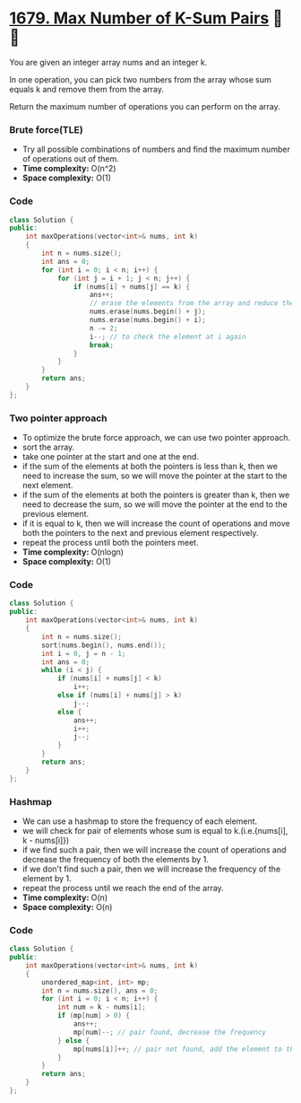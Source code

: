 # [1679. Max Number of K-Sum Pairs](https://leetcode.com/problems/max-number-of-k-sum-pairs/description) 🌟🌟

You are given an integer array nums and an integer k.

In one operation, you can pick two numbers from the array whose sum equals k and remove them from the array.

Return the maximum number of operations you can perform on the array.

### Brute force(TLE)

-   Try all possible combinations of numbers and find the maximum number of operations out of them.
-   **Time complexity:** O(n^2)
-   **Space complexity:** O(1)

### Code

```cpp
class Solution {
public:
    int maxOperations(vector<int>& nums, int k)
    {
        int n = nums.size();
        int ans = 0;
        for (int i = 0; i < n; i++) {
            for (int j = i + 1; j < n; j++) {
                if (nums[i] + nums[j] == k) {
                    ans++;
                    // erase the elements from the array and reduce the size of by 2
                    nums.erase(nums.begin() + j);
                    nums.erase(nums.begin() + i);
                    n -= 2;
                    i--; // to check the element at i again
                    break;
                }
            }
        }
        return ans;
    }
};
```

### Two pointer approach

-   To optimize the brute force approach, we can use two pointer approach.
-   sort the array.
-   take one pointer at the start and one at the end.
-   if the sum of the elements at both the pointers is less than k, then we need to increase the sum, so we will move the pointer at the start to the next element.
-   if the sum of the elements at both the pointers is greater than k, then we need to decrease the sum, so we will move the pointer at the end to the previous element.
-   if it is equal to k, then we will increase the count of operations and move both the pointers to the next and previous element respectively.
-   repeat the process until both the pointers meet.
-   **Time complexity:** O(nlogn)
-   **Space complexity:** O(1)

### Code

```cpp
class Solution {
public:
    int maxOperations(vector<int>& nums, int k)
    {
        int n = nums.size();
        sort(nums.begin(), nums.end());
        int i = 0, j = n - 1;
        int ans = 0;
        while (i < j) {
            if (nums[i] + nums[j] < k)
                i++;
            else if (nums[i] + nums[j] > k)
                j--;
            else {
                ans++;
                i++;
                j--;
            }
        }
        return ans;
    }
};
```

### Hashmap

-   We can use a hashmap to store the frequency of each element.
-   we will check for pair of elements whose sum is equal to k.(i.e.{nums[i], k - nums[i]})
-   if we find such a pair, then we will increase the count of operations and decrease the frequency of both the elements by 1.
-   if we don't find such a pair, then we will increase the frequency of the element by 1.
-   repeat the process until we reach the end of the array.
-   **Time complexity:** O(n)
-   **Space complexity:** O(n)

### Code

```cpp
class Solution {
public:
    int maxOperations(vector<int>& nums, int k)
    {
        unordered_map<int, int> mp;
        int n = nums.size(), ans = 0;
        for (int i = 0; i < n; i++) {
            int num = k - nums[i];
            if (mp[num] > 0) {
                ans++;
                mp[num]--; // pair found, decrease the frequency
            } else {
                mp[nums[i]]++; // pair not found, add the element to the map
            }
        }
        return ans;
    }
};
```
